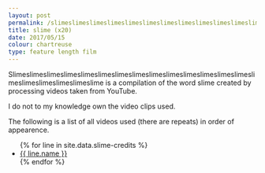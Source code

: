 ```yaml
---
layout: post
permalink: /slimeslimeslimeslimeslimeslimeslimeslimeslimeslimeslimeslimeslimeslimeslimeslimeslimeslimeslimeslime/
title: slime (x20)
date: 2017/05/15
colour: chartreuse 
type: feature length film
---
```


Slimeslimeslimeslimeslimeslimeslimeslimeslimeslimeslimeslimeslimeslimeslimeslimeslimeslimeslimeslime is a compilation of the word slime created by processing videos taken from YouTube. 

I do not to my knowledge own the video clips used. 

The following is a list of all videos used (there are repeats) in order of appearence.
<ul>
{% for line in site.data.slime-credits %}
<li> <a href="{{ line.url }}">{{ line.name }}</a></li>
{% endfor %}
</ul>
